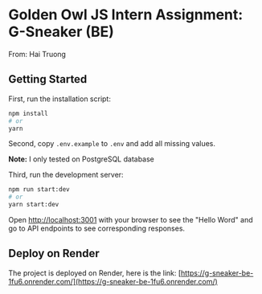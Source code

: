 # Golden Owl JS Intern Assignment: G-Sneaker (BE)
From: Hai Truong

## Getting Started

First, run the installation script:
```bash
npm install
# or
yarn
```

Second, copy `.env.example` to `.env` and add all missing values.

**Note:** I only tested on PostgreSQL database

Third, run the development server:

```bash
npm run start:dev
# or
yarn start:dev
```

Open [http://localhost:3001](http://localhost:3001) with your browser to see the "Hello Word" and go to API endpoints to see corresponding responses.

## Deploy on Render

The project is deployed on Render, here is the link: [https://g-sneaker-be-1fu6.onrender.com/](https://g-sneaker-be-1fu6.onrender.com/)
